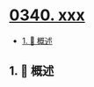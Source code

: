 # [0340. xxx](https://github.com/Tdahuyou/TNotes.leetcode/tree/main/notes/0340.%20xxx)

<!-- region:toc -->

- [1. 📝 概述](#1--概述)

<!-- endregion:toc -->

## 1. 📝 概述
